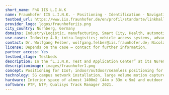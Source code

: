 ```yaml
---
short_name: FhG IIS L.I.N.K
name: Fraunhofer IIS L.I.N.K. - Positioning - Identification - Navigation Communication
testbed_url: https://www.iis.fraunhofer.de/en/profil/standorte/linkhalle.html
provider_logo: logos/fraunhoferiis.png
city_country: Nürnberg, Germany
domains: Industry/Logistic, manufacturing, Smart City, Health, automotive
use-cases: Industry 4.0; intra-logistics; vehicle access systems, advanced driver assistance systems (ADAS); sports tracking; validation
contact: Dr. Wolfgang Felber, wolfgang.felber@iis.fraunhofer.de; Nicolas Witt, nicolas.witt@iis.fraunhofer.de
license: Depends on the case – contact for further information.
partner_access: Yes
testbed_stage: Testbeds
description: In the “L.I.N.K. Test and Application Center” at its Nuremberg location, Fraunhofer IIS provides a realistic and application-oriented environment for developing, demonstrating, and evaluating pioneering technologies and applications in the fields of positioning, identification, navigation, and communication. It contains of various reference positioning systems including a 5G campus network to evaluate new communication and localization aspects of actual standardization discussion.
descriptionimage: images/fraunhofer1.png
concept: Positioning for IIoT; indoor/outdoor/seamless positioning for logistic applications (including a truck drive through and loading ramps.
technology: 5G campus network installation, large volume motion capture, precise motion reference systems, automatic measurement campaigns (robots).
hardware: Interior space of almost 1400m2 (44m x 33m x 9m) and outdoor space of almost 10000 m2; whole volume 3D- positioning system (robot); 6DOF reference systems; iGPS (submillimeter accuracy), Qualisys (large volume MoCap, 30x20x6 m); Synchronized Reference IMUs, XSens, cometa Wave Track; Automated test setups for large scale, repeatable testing; 5G campus network; grandmaster clock.
software: PTP, NTP; Qualisys Track Manager 2021.
---
```


